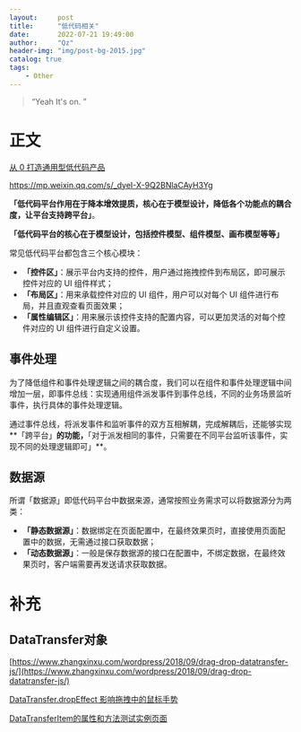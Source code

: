 ```yaml
---
layout:     post
title:      "低代码相关"
date:       2022-07-21 19:49:00
author:     "Qz"
header-img: "img/post-bg-2015.jpg"
catalog: true
tags:
    - Other
---
```


> “Yeah It's on. ”
>



# 正文

[从 0 打造通用型低代码产品](https://juejin.cn/book/6918979822425210891/section)

https://mp.weixin.qq.com/s/_dyeI-X-9Q2BNlaCAyH3Yg

**「低代码平台作用在于降本增效提质，核心在于模型设计，降低各个功能点的耦合度，让平台支持跨平台」**。

**「低代码平台的核心在于模型设计，包括控件模型、组件模型、画布模型等等」**

常见低代码平台都包含三个核心模块：

- **「控件区」**：展示平台内支持的控件，用户通过拖拽控件到布局区，即可展示控件对应的 UI 组件样式；
- **「布局区」**：用来承载控件对应的 UI 组件，用户可以对每个 UI 组件进行布局，并且直观查看页面效果；
- **「属性编辑区」**：用来展示该控件支持的配置内容，可以更加灵活的对每个控件对应的 UI 组件进行自定义设置。





## 事件处理

为了降低组件和事件处理逻辑之间的耦合度，我们可以在组件和事件处理逻辑中间增加一层，即事件总线：实现通用组件派发事件到事件总线，不同的业务场景监听事件，执行具体的事件处理逻辑。

通过事件总线，将派发事件和监听事件的双方互相解耦，完成解耦后，还能够实现**「跨平台」**的功能，**「对于派发相同的事件，只需要在不同平台监听该事件，实现不同的处理逻辑即可」**。





## **数据源**

所谓「数据源」即低代码平台中数据来源，通常按照业务需求可以将数据源分为两类：

- **「静态数据源」**：数据绑定在页面配置中，在最终效果页时，直接使用页面配置中的数据，无需通过接口获取数据；
- **「动态数据源」**：一般是保存数据源的接口在配置中，不绑定数据，在最终效果页时，客户端需要再发送请求获取数据。



# 补充



## DataTransfer对象

[https://www.zhangxinxu.com/wordpress/2018/09/drag-drop-datatransfer-js/](https://www.zhangxinxu.com/wordpress/2018/09/drag-drop-datatransfer-js/)

[DataTransfer.dropEffect 影响拖拽中的鼠标手势](https://www.zhangxinxu.com/study/201809/datatransfer-dropeffect.php)

[DataTransferItem的属性和方法测试实例页面](https://www.zhangxinxu.com/study/201809/datatransfer-items.php)
